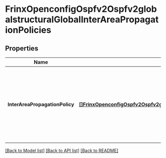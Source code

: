 # FrinxOpenconfigOspfv2Ospfv2globalstructuralGlobalInterAreaPropagationPolicies

## Properties
Name | Type | Description | Notes
------------ | ------------- | ------------- | -------------
**InterAreaPropagationPolicy** | [**[]FrinxOpenconfigOspfv2Ospfv2globalstructuralGlobalInterareapropagationpoliciesInterAreaPropagationPolicy**](frinx.openconfig.ospfv2.ospfv2globalstructural.global.interareapropagationpolicies.InterAreaPropagationPolicy.md) | Optional[A list of connections between pairs of areas - routes are propagated from the source (src) area to the destination (dst) area according to the policy specified] REF:Optional.empty | [optional] [default to null]

[[Back to Model list]](../README.md#documentation-for-models) [[Back to API list]](../README.md#documentation-for-api-endpoints) [[Back to README]](../README.md)


